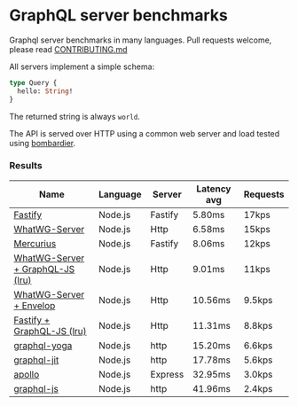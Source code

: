 <!-- README.md is generated from README.ecr, do not edit -->

# GraphQL server benchmarks

Graphql server benchmarks in many languages. Pull requests welcome, please read [CONTRIBUTING.md](CONTRIBUTING.md)

All servers implement a simple schema:

```graphql
type Query {
  hello: String!
}
```

The returned string is always `world`.

The API is served over HTTP using a common web server and load tested using [bombardier](https://github.com/codesenberg/bombardier).

### Results

| Name                          | Language      | Server          | Latency avg      | Requests      |
| ----------------------------  | ------------- | --------------- | ---------------- | ------------- |
| [Fastify](https://github.com/fastify/fastify) | Node.js | Fastify | 5.80ms | 17kps |
| [WhatWG-Server](https://github.com/ardatan/whatwg) | Node.js | Http | 6.58ms | 15kps |
| [Mercurius](https://github.com/mercurius-js/mercurius) | Node.js | Fastify | 8.06ms | 12kps |
| [WhatWG-Server + GraphQL-JS (lru)](https://github.com/ardatan/whatwg) | Node.js | Http | 9.01ms | 11kps |
| [WhatWG-Server + Envelop](https://github.com/ardatan/whatwg) | Node.js | Http | 10.56ms | 9.5kps |
| [Fastify + GraphQL-JS (lru)](https://github.com/ardatan/whatwg) | Node.js | Http | 11.31ms | 8.8kps |
| [graphql-yoga](https://github.com/dotansimha/graphql-yoga) | Node.js | http | 15.20ms | 6.6kps |
| [graphql-jit](https://github.com/zalando-incubator/graphql-jit) | Node.js | http | 17.78ms | 5.6kps |
| [apollo](https://github.com/apollographql/apollo-server) | Node.js | Express | 32.95ms | 3.0kps |
| [graphql-js](https://github.com/graphql/graphql-js) | Node.js | http | 41.96ms | 2.4kps |
